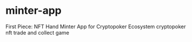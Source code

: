 # minter-app
First Piece: NFT Hand Minter App for Cryptopoker Ecosystem
 cryptopoker nft trade and collect game


